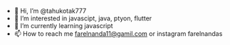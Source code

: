 - 👋 Hi, I’m @tahukotak777
- 👀 I’m interested in javascipt, java, ptyon, flutter
- 🌱 I’m currently learning javascript
- 📫 How to reach me farelnanda11@gamil.com or instagram farelnandas

<!---
tahukotak777/tahukotak777 is a ✨ special ✨ repository because its `README.md` (this file) appears on your GitHub profile.
You can click the Preview link to take a look at your changes.
--->
